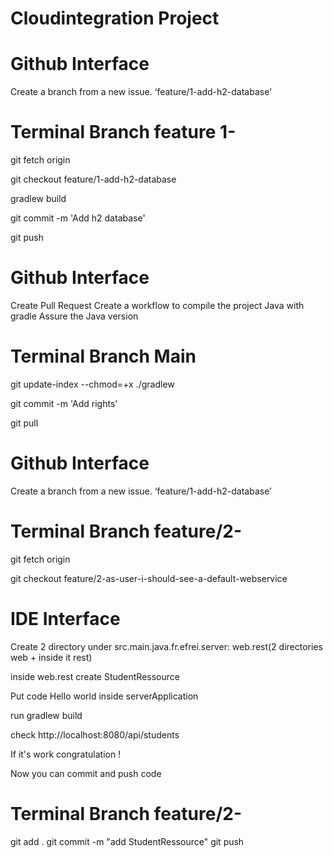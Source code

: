 # Cloudintegration Project

# Github Interface
Create a branch from a new issue. ‘feature/1-add-h2-database’

# Terminal Branch feature 1-
git fetch origin

git checkout feature/1-add-h2-database

gradlew build

git commit -m 'Add h2 database'

git push

# Github Interface
Create Pull Request
Create a workflow to compile the project 
Java with gradle
Assure the Java version

# Terminal Branch Main
git update-index --chmod=+x ./gradlew

git commit -m 'Add rights'

git pull

# Github Interface
Create a branch from a new issue. ‘feature/1-add-h2-database’

# Terminal Branch feature/2-
git fetch origin

git checkout feature/2-as-user-i-should-see-a-default-webservice

# IDE Interface
Create 2 directory under src.main.java.fr.efrei.server: web.rest(2 directories web + inside it rest)

inside web.rest create StudentRessource

Put code Hello world inside serverApplication

run gradlew build

check http://localhost:8080/api/students

If it's work congratulation !

Now you can commit and push code

# Terminal Branch feature/2-
git add .
git commit -m "add StudentRessource"
git push
